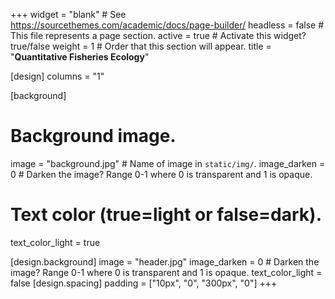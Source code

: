+++
widget = "blank"  # See https://sourcethemes.com/academic/docs/page-builder/
headless = false  # This file represents a page section.
active = true  # Activate this widget? true/false
weight = 1  # Order that this section will appear.
title = "**Quantitative Fisheries Ecology**"

[design]
  columns = "1"
  
[background]
  # Background image.
  image = "background.jpg"  # Name of image in `static/img/`.
  image_darken = 0  # Darken the image? Range 0-1 where 0 is transparent and 1 is opaque.

  # Text color (true=light or false=dark).
  text_color_light = true
  
  [design.background]
  image = "header.jpg"
  image_darken = 0  # Darken the image? Range 0-1 where 0 is transparent and 1 is opaque.
  text_color_light = false
[design.spacing]
  padding = ["10px", "0", "300px", "0"]
+++
